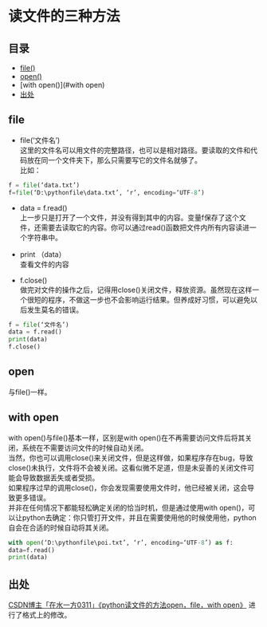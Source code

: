 读文件的三种方法
===

## 目录
* [file()](#file)
* [open()](#open)
* [with open()](#with open)
* [出处](#出处)

## file
* file(‘文件名’) <br>
这里的文件名可以用文件的完整路径，也可以是相对路径。要读取的文件和代码放在同一个文件夹下，那么只需要写它的文件名就够了。<br>
比如：
```python
f = file(‘data.txt’) 
f=file(‘D:\pythonfile\data.txt’, ‘r’, encoding=‘UTF-8’) 
```
* data = f.read()<br>
上一步只是打开了一个文件，并没有得到其中的内容。变量f保存了这个文件，还需要去读取它的内容。你可以通过read()函数把文件内所有内容读进一个字符串中。

* print （data）<br>
查看文件的内容

* f.close()<br>
做完对文件的操作之后，记得用close()关闭文件，释放资源。虽然现在这样一个很短的程序，不做这一步也不会影响运行结果。但养成好习惯，可以避免以后发生莫名的错误。
```python
f = file(‘文件名’)
data = f.read()
print(data)
f.close()
```
## open
与file()一样。

## with open
with open()与file()基本一样，区别是with open()在不再需要访问文件后将其关闭，系统在不需要访问文件的时候自动关闭。<br>
当然，你也可以调用close()来关闭文件，但是这样做，如果程序存在bug，导致close()未执行，文件将不会被关闭。这看似微不足道，但是未妥善的关闭文件可能会导致数据丢失或者受损。<br>
如果程序过早的调用close()，你会发现需要使用文件时，他已经被关闭，这会导致更多错误。<br>
并非在任何情况下都能轻松确定关闭的恰当时机，但是通过使用with open()，可以让python去确定：你只管打开文件，并且在需要使用他的时候使用他，python自会在合适的时候自动将其关闭。
```python
with open(‘D:\pythonfile\poi.txt’, ‘r’, encoding=‘UTF-8’) as f:
data=f.read()
print(data)
```
## 出处
[CSDN博主「在水一方0311」《python读文件的方法open，file，with open》](https://blog.csdn.net/wangww0311/article/details/83021890)
进行了格式上的修改。

